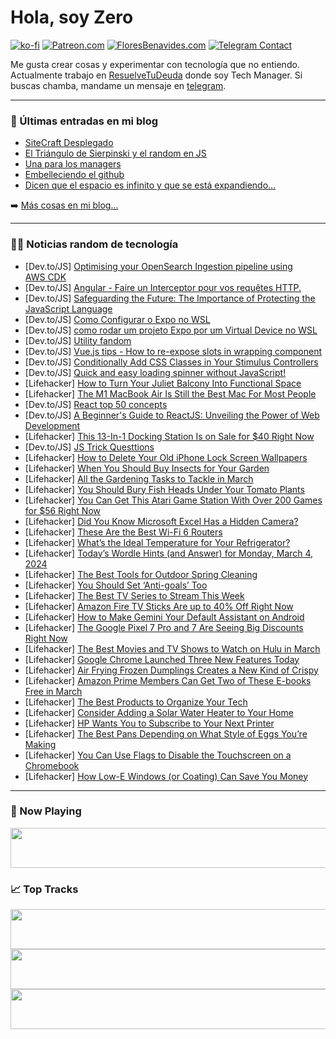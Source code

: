 # Hola, soy Zero

[![ko-fi](https://ko-fi.com/img/githubbutton_sm.svg)](https://ko-fi.com/J3J4N0LUK)
[![Patreon.com](https://img.shields.io/endpoint.svg?url=https%3A%2F%2Fshieldsio-patreon.vercel.app%2Fapi%3Fusername%3Dzerodragon%26type%3Dpatrons&style=for-the-badge)](https://patreon.com/zerodragon)
[![FloresBenavides.com](https://img.shields.io/website?down_message=oops&label=MiBlog&style=for-the-badge&up_message=online&url=https%3A%2F%2Ffloresbenavides.com)](https://floresbenavides.com)
[![Telegram Contact](https://img.shields.io/badge/escr%C3%ADbeme-ZeroDragon-%2326A5E4?style=for-the-badge&logo=telegram)](https://t.me/zerodragon)

Me gusta crear cosas y experimentar con tecnología que no entiendo.
Actualmente trabajo en [ResuelveTuDeuda](http://github.com/resuelve) donde soy Tech Manager.
Si buscas chamba, mandame un mensaje en [telegram](https://t.me/zerodragon).

---

### 📕 Últimas entradas en mi blog
<!-- BLOG-POST-LIST:START -->
- [SiteCraft Desplegado](https://floresbenavides.com/sitecraft-desplegado/)
- [El Triángulo de Sierpinski y el random en JS](https://floresbenavides.com/el-triangulo-de-sierpinski-y-el-random-en-js/)
- [Una para los managers](https://floresbenavides.com/una-para-los-managers/)
- [Embelleciendo el github](https://floresbenavides.com/embelleciendo-el-github/)
- [Dicen que el espacio es infinito y que se está expandiendo…](https://floresbenavides.com/dicen-que-el-espacio-es-infinito-y-que-se-esta-expandiendo/)
<!-- BLOG-POST-LIST:END -->

➡️ [Más cosas en mi blog...](https://floresbenavides.com)

---

### 👨‍💻 Noticias random de tecnología
<!-- TECH-POSTS:START -->
- [Dev.to/JS] [Optimising your OpenSearch Ingestion pipeline using AWS CDK](https://dev.to/aws-builders/optimising-your-opensearch-ingestion-pipeline-using-aws-cdk-20dm)
- [Dev.to/JS] [Angular - Faire un Interceptor pour vos requêtes HTTP.](https://dev.to/theobourdel/angular-faire-un-interceptor-pour-vos-requetes-http-1kdj)
- [Dev.to/JS] [Safeguarding the Future: The Importance of Protecting the JavaScript Language](https://dev.to/professionalw0/safeguarding-the-future-the-importance-of-protecting-the-javascript-language-ia3)
- [Dev.to/JS] [Como Configurar o Expo no WSL](https://dev.to/devhat/como-configurar-o-expo-no-wsl-bo3)
- [Dev.to/JS] [como rodar um projeto Expo por um Virtual Device no WSL](https://dev.to/devhat/como-rodar-um-projeto-expo-por-um-virtual-device-no-wsl-2i16)
- [Dev.to/JS] [Utility fandom](https://dev.to/merri/utility-fandom-3epl)
- [Dev.to/JS] [Vue.js tips - How to re-expose slots in wrapping component](https://dev.to/aloisseckar/vuejs-tips-how-to-re-expose-slots-in-wrapping-component-1n1)
- [Dev.to/JS] [Conditionally Add CSS Classes in Your Stimulus Controllers](https://dev.to/railsdesigner/conditionally-add-css-classes-in-your-stimulus-controllers-42dg)
- [Dev.to/JS] [Quick and easy loading spinner without JavaScript!](https://dev.to/lennyaiko/quick-and-easy-loading-spinner-without-javascript-3l51)
- [Lifehacker] [How to Turn Your Juliet Balcony Into Functional Space](https://lifehacker.com/home/how-to-use-a-juliet-balcony)
- [Lifehacker] [The M1 MacBook Air Is Still the Best Mac For Most People](https://lifehacker.com/tech/m1-macbook-air-is-best-mac)
- [Dev.to/JS] [React top 50 concepts](https://dev.to/patfinder/react-top-50-concepts-i17)
- [Dev.to/JS] [A Beginner&#39;s Guide to ReactJS: Unveiling the Power of Web Development](https://dev.to/shaon07/a-beginners-guide-to-reactjs-unveiling-the-power-of-web-development-5h4n)
- [Lifehacker] [This 13-In-1 Docking Station Is on Sale for $40 Right Now](https://lifehacker.com/13-in-1-docking-station-sale)
- [Dev.to/JS] [JS Trick Questtions](https://dev.to/akash32755/js-trick-questtions-406c)
- [Lifehacker] [How to Delete Your Old iPhone Lock Screen Wallpapers](https://lifehacker.com/tech/how-to-delete-lock-screen-wallpapers-on-iphone)
- [Lifehacker] [When You Should Buy Insects for Your Garden](https://lifehacker.com/home/adding-insects-to-garden)
- [Lifehacker] [All the Gardening Tasks to Tackle in March](https://lifehacker.com/home/gardening-tasks-to-do-in-march)
- [Lifehacker] [You Should Bury Fish Heads Under Your Tomato Plants](https://lifehacker.com/home/how-to-grow-the-best-tomatoes)
- [Lifehacker] [You Can Get This Atari Game Station With Over 200 Games for $56 Right Now](https://lifehacker.com/entertainment/atari-game-station-sale)
- [Lifehacker] [Did You Know Microsoft Excel Has a Hidden Camera?](https://lifehacker.com/tech/microsoft-excel-has-a-hidden-camera)
- [Lifehacker] [These Are the Best Wi-Fi 6 Routers](https://lifehacker.com/tech/the-best-wi-fi-6-routers)
- [Lifehacker] [What’s the Ideal Temperature for Your Refrigerator?](https://lifehacker.com/what-temperature-should-you-keep-your-refrigerator-set-533534221)
- [Lifehacker] [Today’s Wordle Hints &lpar;and Answer&rpar; for Monday, March 4, 2024](https://lifehacker.com/entertainment/wordle-hint-answer-today)
- [Lifehacker] [The Best Tools for Outdoor Spring Cleaning](https://lifehacker.com/home/best-tools-for-outdoor-spring-cleaning)
- [Lifehacker] [You Should Set ‘Anti-goals’ Too](https://lifehacker.com/work/set-anti-goals-to-get-more-done)
- [Lifehacker] [The Best TV Series to Stream This Week](https://lifehacker.com/entertainment/best-new-tv-series-stream-this-week)
- [Lifehacker] [Amazon Fire TV Sticks Are up to 40% Off Right Now](https://lifehacker.com/entertainment/amazon-fire-tv-sticks-are-up-to-40-off-right-now)
- [Lifehacker] [How to Make Gemini Your Default Assistant on Android](https://lifehacker.com/tech/how-to-make-gemini-your-default-assistant-on-android)
- [Lifehacker] [The Google Pixel 7 Pro and 7 Are Seeing Big Discounts Right Now](https://lifehacker.com/google-pixel-7-deal)
- [Lifehacker] [The Best Movies and TV Shows to Watch on Hulu in March](https://lifehacker.com/entertainment/the-best-shows-and-movies-on-hulu-this-month)
- [Lifehacker] [Google Chrome Launched Three New Features Today](https://lifehacker.com/tech/google-launched-three-new-chrome-features-today)
- [Lifehacker] [Air Frying Frozen Dumplings Creates a New Kind of Crispy](https://lifehacker.com/food-drink/air-fryer-frozen-dumpling-recipe)
- [Lifehacker] [Amazon Prime Members Can Get Two of These E-books Free in March](https://lifehacker.com/entertainment/amazon-free-kindle-books)
- [Lifehacker] [The Best Products to Organize Your Tech](https://lifehacker.com/tech/best-products-to-organize-tech)
- [Lifehacker] [Consider Adding a Solar Water Heater to Your Home](https://lifehacker.com/home/add-a-solar-water-heater-to-your-home)
- [Lifehacker] [HP Wants You to Subscribe to Your Next Printer](https://lifehacker.com/tech/hp-wants-you-to-subscribe-to-your-next-printer)
- [Lifehacker] [The Best Pans Depending on What Style of Eggs You’re Making](https://lifehacker.com/food-drink/best-pans-for-eggs)
- [Lifehacker] [You Can Use Flags to Disable the Touchscreen on a Chromebook](https://lifehacker.com/tech/how-to-disable-the-touchscreen-on-a-chromebook)
- [Lifehacker] [How Low-E Windows &lpar;or Coating&rpar; Can Save You Money](https://lifehacker.com/home/benefits-of-low-e-windows)<!-- TECH-POSTS:END -->

---

### 🎵 Now Playing
<a href="https://spotify-now-playing-dun.vercel.app/now-playing?open"><img src="https://spotify-now-playing-dun.vercel.app/now-playing" width="540" height="64"></a>

### 📈 Top Tracks
<a href="https://spotify-now-playing-dun.vercel.app/top-tracks?i=1&open"><img src="https://spotify-now-playing-dun.vercel.app/top-tracks?i=1" width="540" height="64"></a>
<a href="https://spotify-now-playing-dun.vercel.app/top-tracks?i=2&open"><img src="https://spotify-now-playing-dun.vercel.app/top-tracks?i=2" width="540" height="64"></a>
<a href="https://spotify-now-playing-dun.vercel.app/top-tracks?i=3&open"><img src="https://spotify-now-playing-dun.vercel.app/top-tracks?i=3" width="540" height="64"></a>
